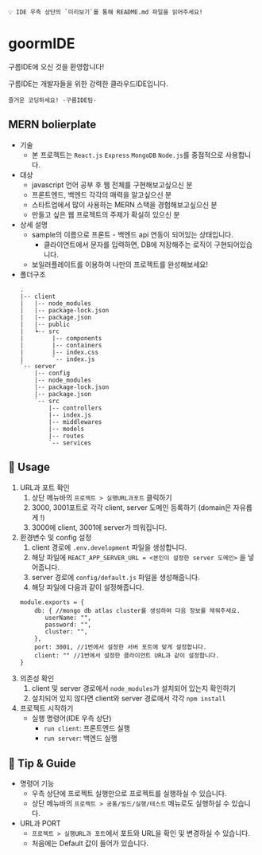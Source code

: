 ```
💡 IDE 우측 상단의 `미리보기`를 통해 README.md 파일을 읽어주세요!
```

# goormIDE

구름IDE에 오신 것을 환영합니다!

구름IDE는 개발자들을 위한 강력한 클라우드IDE입니다.

`즐거운 코딩하세요! -구름IDE팀-`

## MERN bolierplate

- 기술
    - 본 프로젝트는 `React.js` `Express` `MongoDB` `Node.js`를 중점적으로 사용합니다.
- 대상
    - javascript 언어 공부 후 웹 전체를 구현해보고싶으신 분
    - 프론트엔드, 백엔드 각각의 매력을 알고싶으신 분
    - 스타트업에서 많이 사용하는 MERN 스택을 경험해보고싶으신 분
    - 만들고 싶은 웹 프로젝트의 주제가 확실히 있으신 분
- 상세 설명
    - sample의 이름으로 프론트 - 백엔드 api 연동이 되어있는 상태입니다.
        - 클라이언트에서 문자를 입력하면, DB에 저장해주는 로직이 구현되어있습니다.
    - 보일러플레이트를 이용하여 나만의 프로젝트를 완성해보세요!
- 폴더구조
    ```
    .
    |-- client
    |   |-- node_modules
    |   |-- package-lock.json
    |   |-- package.json
    |   |-- public
    |   ┕-- src
    |        |-- components
    |        |-- containers
    |        |-- index.css
    |        `-- index.js
    `-- server
        |-- config
        |-- node_modules
        |-- package-lock.json
        |-- package.json
        `-- src
            |-- controllers
            |-- index.js
            |-- middlewares
            |-- models
            |-- routes
            `-- services

    ```

## 🎨 Usage

1. URL과 포트 확인
    1. 상단 메뉴바의 `프로젝트 > 실행URL과포트` 클릭하기
    2. 3000, 3001포트로 각각 client, server 도메인 등록하기 (domain은 자유롭게 !)
    3. 3000에 client, 3001에 server가 띄워집니다.
2. 환경변수 및 config 설정
    1. client 경로에 `.env.development` 파일을 생성합니다.
    2. 해당 파일에 `REACT_APP_SERVER_URL = <본인이 설정한 server 도메인>` 을 넣어줍니다.
    3. server 경로에 `config/default.js` 파일을 생성해줍니다.
    4. 해당 파일에 다음과 같이 설정해줍니다.
    ```
    module.exports = {
        db: { //mongo db atlas cluster를 생성하여 다음 정보를 채워주세요.
           userName: "",
           password: "",
           cluster: "",
        },
        port: 3001, //1번에서 설정한 서버 포트에 맞게 설정합니다.
        client: "" //1번에서 설정한 클라이언트 URL과 같이 설정합니다.
    }
    ```
3. 의존성 확인
    1. client 및 server 경로에서 `node_modules`가 설치되어 있는지 확인하기
    2. 설치되어 있지 않다면 client와 server 경로에서 각각 `npm install`
4. 프로젝트 시작하기
    - 실행 명령어(IDE 우측 상단)
        - `run client`: 프론트엔드 실행
        - `run server`: 백엔드 실행

## 🔧 Tip & Guide

- 명령어 기능
    - 우측 상단에 프로젝트 실행만으로 프로젝트를 실행하실 수 있습니다.
    - 상단 메뉴바의 `프로젝트 > 공통/빌드/실행/테스트` 메뉴로도 실행하실 수 있습니다.
- URL과 PORT
    - `프로젝트 > 실행URL과 포트`에서 포트와 URL을 확인 및 변경하실 수 있습니다.
    - 처음에는 Default 값이 들어가 있습니다.
